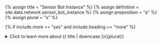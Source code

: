<!--------------------------------------------- TITLE AND DEFINITION starts -->

{% assign title = "Sensor Bot Instance" %}
{% assign definition = site.data.network.sensor_bot_instance %}
{% assign preposition = "a" %}
{% assign plural = "s" %}

<!--------------------------------------------- TITLE AND DEFINITION ends -->

{% if include.more == "yes" and include.heading == "more" %}
<details class='detailsCollapsible'><summary class='nobr'>Click to learn more about {{ title | downcase }}{{plural}}
</summary>
{% endif %}

{% if include.heading != "" and include.heading != "more" %}
{{include.heading}} {{title}}
{% endif %}

{% if include.icon != "no" %} 

{% if include.table == "yes" and include.icon != "no" %}
<table class='definitionTable'><tr><td>
{% endif %}

<img src='images/icons/nodes/png{{include.icon}}/{{ title | downcase | replace: " ", "-" }}.png' />

{% if include.table == "yes" and include.icon != "no" %}
</td><td>
{% endif %}

{% endif %}

{% if include.definition == "bold" %}
<strong>{{ definition }}</strong>
{% else %}
{% if include.definition != "no" %}
{{ definition }}
{% endif %}
{% endif %}

{% if include.table == "yes" and include.icon != "no" %}
</td></tr></table>
{% endif %}

{% if include.more == "yes" and include.content == "more" and include.heading != "more" %}
<details class='detailsCollapsible'><summary class='nobr'>Click to learn more about {{ title | downcase }}{{plural}}
</summary>
{% endif %}

{% if include.content != "no" %}

<!--------------------------------------------- CONTENT starts -->

{{site.data.concepts.sensor_bot}}

The sensor bot instance holds no definitions as to what the bot does. Instead, its process instance references a process definition in the corresponding data mine. That is how the sensor bot instance obtains the information regarding what it needs to do once it is run.

<!--------------------------------------------- CONTENT ends -->

{% endif %}

{% if include.more == "yes" and include.content != "more" and include.heading != "more" %}
<details class='detailsCollapsible'><summary class='nobr'>Click to learn more about {{ title | downcase }}{{plural}}
</summary>
{% endif %}

{% if include.adding != "" %}

{{include.adding}} Adding {{preposition}} {{title}} Node

<!--------------------------------------------- ADDING starts -->

To add a sensor bot instance, select *Add Sensor Bot Instance* on the task node menu. When a sensor bot instance is added, it is created with one sensor process instance, and a market reference.

<!--------------------------------------------- ADDING ends -->

{% endif %}

{% if include.configuring != "" %}

{{include.configuring}} Configuring the {{title}}

<!--------------------------------------------- CONFIGURING starts -->

Select *Configure Sensor Bot Instance* on the menu to access the configuration.

```json
  {
    "startDate": "2020-01-01"
  }
```

* ```startDate``` is the *desired starting date* of the data product the sensor bot instance builds, in the ```YYYY-MM-DD``` format. The sensor bot instance queries its data source for data starting on the configured ```startDate```.

  * The actual date in which the dataset starts depends on external factors: A. The market may start at a later date. B. The exchange may limit how far in the past data may be retrieved. In both cases, the sensor bot automatically discovers the date closest to the *desired starting date* that is possible to start with, and proceeds accordingly.

  * In the case the ```startDate``` is changed after the sensor bot has started building a data product, either for an earlier or later date, the sensor re-evaluates the feasibility of starting at the new date. The actual date may or may not change; regardless, the sensor bot discards the existing data product and starts over from the newly discovered date. In other words, if the ```startDate``` is changed, the sensor bot starts over.
 
  * Notice that the above starts a chain reaction among all indicator bots that have a data dependency with the sensor bot's output dataset. Also, if the actual date ends up changing, all indicators that determine the starting date of the market by looking at the date discovered by the sensor bot have to discard their existing data products and start over from the new date.


<!--------------------------------------------- CONFIGURING ends -->

{% endif %}

{% if include.starting != "" %}

{{include.starting}} Starting {{preposition}} {{title}}

<!--------------------------------------------- STARTING starts -->

You do not start or stop a sensor bot instance directly. Instead, you start or stop the corresponding task.

<!--------------------------------------------- STARTING ends -->

{% endif %}

{% if include.more == "yes" %}
</details>
{% endif %}